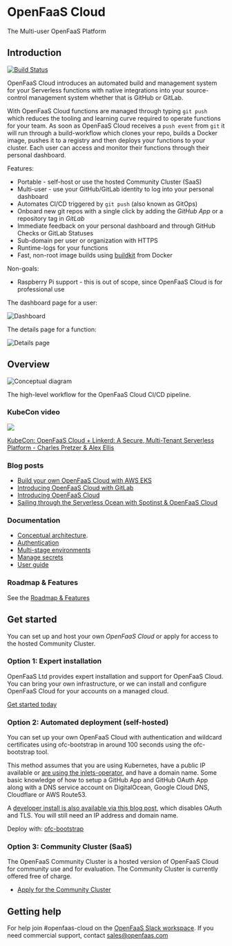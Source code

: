 OpenFaaS Cloud
==============

The Multi-user OpenFaaS Platform

## Introduction

[![Build Status](https://travis-ci.com/openfaas/openfaas-cloud.svg?branch=master)](https://travis-ci.com/openfaas/openfaas-cloud)

OpenFaaS Cloud introduces an automated build and management system for your Serverless functions with native integrations into your source-control management system whether that is GitHub or GitLab.

With OpenFaaS Cloud functions are managed through typing `git push` which reduces the tooling and learning curve required to operate functions for your team. As soon as OpenFaaS Cloud receives a `push event` from `git` it will run through a build-workflow which clones your repo, builds a Docker image, pushes it to a registry and then deploys your functions to your cluster. Each user can access and monitor their functions through their personal dashboard.

Features:

* Portable - self-host or use the hosted Community Cluster (SaaS)
* Multi-user - use your GitHub/GitLab identity to log into your personal dashboard
* Automates CI/CD triggered by `git push` (also known as GitOps)
* Onboard new git repos with a single click by adding the *GitHub App* or a repository tag in *GitLab*
* Immediate feedback on your personal dashboard and through GitHub Checks or GitLab Statuses
* Sub-domain per user or organization with HTTPS
* Runtime-logs for your functions
* Fast, non-root image builds using [buildkit](https://github.com/moby/buildkit/) from Docker

Non-goals:

* Raspberry Pi support - this is out of scope, since OpenFaaS Cloud is for professional use

The dashboard page for a user:

![Dashboard](/docs/dashboard.png)

The details page for a function:

![Details page](/docs/details.png)

## Overview

![Conceptual diagram](/docs/ofc-github-conceptual.png)

The high-level workflow for the OpenFaaS Cloud CI/CD pipeline.

### KubeCon video

[![](http://img.youtube.com/vi/sD7hCwq3Gw0/maxresdefault.jpg)](https://www.youtube.com/watch?v=sD7hCwq3Gw0)

[KubeCon: OpenFaaS Cloud + Linkerd: A Secure, Multi-Tenant Serverless Platform - Charles Pretzer & Alex Ellis](https://www.youtube.com/watch?v=sD7hCwq3Gw0&feature=emb_title)

### Blog posts

* [Build your own OpenFaaS Cloud with AWS EKS](https://www.openfaas.com/blog/eks-openfaas-cloud-build-guide/)
* [Introducing OpenFaaS Cloud with GitLab](https://www.openfaas.com/blog/openfaas-cloud-gitlab/)
* [Introducing OpenFaaS Cloud](https://blog.alexellis.io/introducing-openfaas-cloud/)
* [Sailing through the Serverless Ocean with Spotinst & OpenFaaS Cloud](https://spotinst.com/blog/sailing-through-the-serverless-ocean-with-openfaas-cloud/)

### Documentation

* [Conceptual architecture](https://docs.openfaas.com/openfaas-cloud/architecture).
* [Authentication](https://docs.openfaas.com/openfaas-cloud/authentication/)
* [Multi-stage environments](https://docs.openfaas.com/openfaas-cloud/multi-stage/)
* [Manage secrets](https://docs.openfaas.com/openfaas-cloud/secrets/)
* [User guide](https://docs.openfaas.com/openfaas-cloud/user-guide/)

### Roadmap & Features

See the [Roadmap & Features](docs/ROADMAP.md)

## Get started

You can set up and host your own *OpenFaaS Cloud* or apply for access to the hosted Community Cluster.

### Option 1: Expert installation

OpenFaaS Ltd provides expert installation and support for OpenFaaS Cloud. You can bring your own infrastructure, or we can install and configure OpenFaaS Cloud for your accounts on a managed cloud.

[Get started today](https://www.openfaas.com/support/)

### Option 2: Automated deployment (self-hosted)

You can set up your own OpenFaaS Cloud with authentication and wildcard certificates using ofc-bootstrap in around 100 seconds using the ofc-bootstrap tool.

This method assumes that you are using Kubernetes, have a public IP available or [are using the inlets-operator](https://github.com/inlets/inlets-operator), and have a domain name. Some basic knowledge of how to setup a GitHub App and GitHub OAuth App along with a DNS service account on DigitalOcean, Google Cloud DNS, Cloudflare or AWS Route53.

A [developer install is also available via this blog post](https://blog.alexellis.io/openfaas-cloud-for-development/), which disables OAuth and TLS. You will still need an IP address and domain name.

Deploy with: [ofc-bootstrap](https://github.com/openfaas-incubator/ofc-bootstrap)

### Option 3: Community Cluster (SaaS)

The OpenFaaS Community Cluster is a hosted version of OpenFaaS Cloud for community use and for evaluation. The Community Cluster is currently offered free of charge.

* [Apply for the Community Cluster](https://github.com/openfaas/community-cluster/)

## Getting help

For help join #openfaas-cloud on the [OpenFaaS Slack workspace](https://docs.openfaas.com/community). If you need commercial support, contact [sales@openfaas.com](mailto:sales@openfaas.com)


